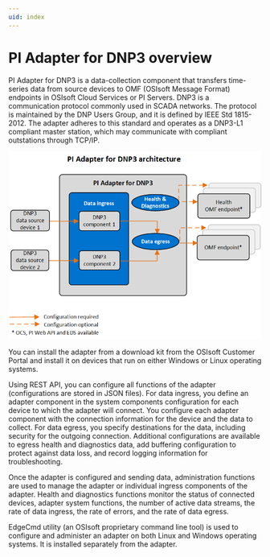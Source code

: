 ```yaml
---
uid: index
---
```


# PI Adapter for DNP3 overview

PI Adapter for DNP3 is a data-collection component that transfers time-series data from source devices to OMF (OSIsoft Message Format) endpoints in OSIsoft Cloud Services or PI Servers. DNP3 is a communication protocol commonly used in SCADA networks. The protocol is maintained by the DNP Users Group, and it is defined by IEEE Std 1815-2012. The adapter adheres to this standard and operates as a DNP3-L1 compliant master station, which may communicate with compliant outstations through TCP/IP.

![PI Adapter for DNP3 architecture](images/PI_Adapter_for_DNP3_architecture_diagram.png)

You can install the adapter from a download kit from the OSIsoft Customer Portal and install it on devices that run on either Windows or Linux operating systems.

Using REST API, you can configure all functions of the adapter (configurations are stored in JSON files). For data ingress, you define an adapter component in the system components configuration for each device to which the adapter will connect. You configure each adapter component with the connection information for the device and the data to collect. For data egress, you specify destinations for the data, including security for the outgoing connection. Additional configurations are available to egress health and diagnostics data, add buffering configuration to protect against data loss, and record logging information for troubleshooting.

Once the adapter is configured and sending data, administration functions are used to manage the adapter or individual ingress components of the adapter. Health and diagnostics functions monitor the status of connected devices, adapter system functions, the number of active data streams, the rate of data ingress, the rate of errors, and the rate of data egress.

EdgeCmd utility (an OSIsoft proprietary command line tool) is used to configure and administer an adapter on both Linux and Windows operating systems. It is installed separately from the adapter.
